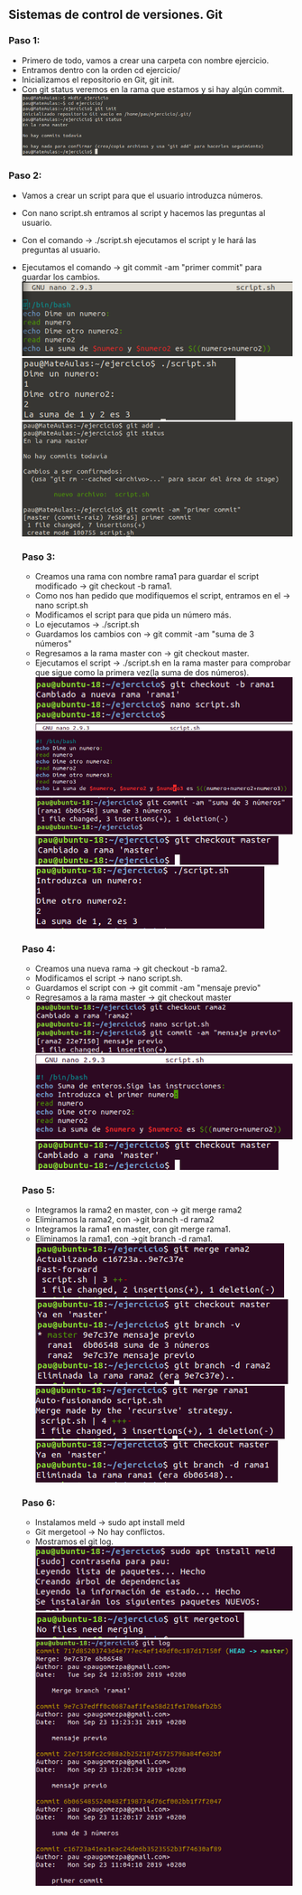 ## Sistemas de control de versiones. Git
### Paso 1:
-   Primero de todo, vamos a crear una carpeta con nombre ejercicio.
-   Entramos dentro con la orden cd ejercicio/
-   Inicializamos el repositorio en Git, git init.
-   Con git status veremos en la rama que estamos y si hay algún commit.
 ![foto](https://github.com/Paugomezpallares/daw2/blob/master/1.png)

### Paso 2:
- Vamos a crear un script para que el usuario introduzca números.
- Con nano script.sh entramos al script y hacemos las preguntas al usuario.
- Con el comando -> ./script.sh ejecutamos el script y le hará las preguntas al usuario.
- Ejecutamos el comando -> git commit -am "primer commit" para guardar los cambios.
![foto](https://github.com/Paugomezpallares/daw2/blob/master/2.png)
![foto](https://github.com/Paugomezpallares/daw2/blob/master/3.png)
![foto](https://github.com/Paugomezpallares/daw2/blob/master/6.png)
  
  ### Paso 3:
  - Creamos una rama con nombre rama1 para guardar el script modificado -> git checkout -b rama1.
  - Como nos han pedido que modifiquemos el script, entramos en el -> nano script.sh
  - Modificamos el script para que pida un número más.
  - Lo ejecutamos -> ./script.sh
  - Guardamos los cambios con -> git commit -am "suma de 3 números"
  - Regresamos a la rama master con -> git checkout master.
  - Ejecutamos el script -> ./script.sh en la rama master para comprobar que sigue como la primera vez(la suma de dos números).
  ![foto](https://github.com/Paugomezpallares/daw2/blob/master/5.png)
  ![foto](https://github.com/Paugomezpallares/daw2/blob/master/4.png)
  ![foto](https://github.com/Paugomezpallares/daw2/blob/master/7.png)
  ![foto](https://github.com/Paugomezpallares/daw2/blob/master/8.png)
  ![foto](https://github.com/Paugomezpallares/daw2/blob/master/19.png)
  
  ### Paso 4:
  - Creamos una nueva rama -> git checkout -b rama2.
  - Modificamos el script -> nano script.sh.
  - Guardamos el script con -> git commit -am "mensaje previo"
  - Regresamos a la rama master -> git checkout master
  ![foto](https://github.com/Paugomezpallares/daw2/blob/master/11.png)
  ![foto](https://github.com/Paugomezpallares/daw2/blob/master/10.png)
  ![foto](https://github.com/Paugomezpallares/daw2/blob/master/8.png)
  ### Paso 5:
  - Integramos la rama2 en master, con -> git merge rama2
  - Eliminamos la rama2, con ->git branch -d rama2
  - Integramos la rama1 en master, con git merge rama1.
  - Eliminamos la rama1, con ->git branch -d rama1.
  ![foto](https://github.com/Paugomezpallares/daw2/blob/master/13.png)
  ![foto](https://github.com/Paugomezpallares/daw2/blob/master/14.png)
  ![foto](https://github.com/Paugomezpallares/daw2/blob/master/15.png)
  ![foto](https://github.com/Paugomezpallares/daw2/blob/master/16.png)
  
  ### Paso 6: 
  - Instalamos meld -> sudo apt install meld
  - Git mergetool -> No hay conflictos.
  - Mostramos el git log.
  ![foto](https://github.com/Paugomezpallares/daw2/blob/master/17.png)
  ![foto](https://github.com/Paugomezpallares/daw2/blob/master/18.png)
  ![foto](https://github.com/Paugomezpallares/daw2/blob/master/20.png)
